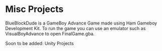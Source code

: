 # Misc Projects

BlueBlockDude is a GameBoy Advance Game made using Ham Gameboy Development Kit. To run the game you can use an emulator such as VisualBoyAdvance to open FinalGame.gba.

Soon to be added: Unity Projects

